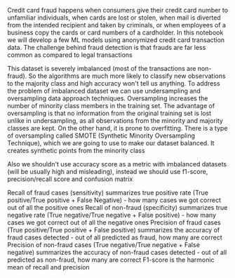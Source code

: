 Credit card fraud happens when consumers give their credit card number to unfamiliar individuals,
 when cards are lost or stolen, when mail is diverted from the intended recipient and taken by criminals, 
or when employees of a business copy the cards or card numbers of a cardholder. 
In this notebook we will develop a few ML models using anonymized credit card transaction data. 
The challenge behind fraud detection is that frauds are far less common as compared to legal transactions



This dataset is severely imbalanced (most of the transactions are non-fraud).
 So the algorithms are much more likely to classify new observations to the majority class and high accuracy won't tell us anything. To address the problem of imbalanced dataset we can use undersampling and oversampling data approach techniques. Oversampling increases the number of minority class members in the training set. The advantage of oversampling is that no information from the original training set is lost unlike in undersampling, as all observations from the minority and majority classes are kept. On the other hand, it is prone to overfitting. There is a type of oversampling called SMOTE (Synthetic Minority Oversampling Technique), which we are going to use to make our dataset balanced. 
It creates synthetic points from the minority class

Also we shouldn't use accuracy score as a metric with imbalanced datasets (will be usually high and misleading), instead we should use f1-score, precision/recall score and confusion matrix

Recall of fraud cases (sensitivity) summarizes true positive rate (True positive/True positive + False Negative) - how many cases we got correct out of all the positive ones
Recall of non-fraud (specificity) summarizes true negative rate (True negative/True negative + False positive) - how many cases we got correct out of all the negative ones
Precision of fraud cases (True positive/True positive + False positive) summarizes the accuracy of fraud cases detected - out of all predicted as fraud, how many are correct
Precision of non-fraud cases (True negative/True negative + False negative) summarizes the accuracy of non-fraud cases detected - out of all predicted as non-fraud, how many are correct
F1-score is the harmonic mean of recall and precision
